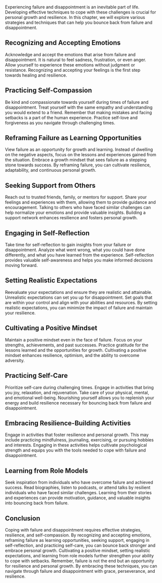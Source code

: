 
Experiencing failure and disappointment is an inevitable part of life. Developing effective techniques to cope with these challenges is crucial for personal growth and resilience. In this chapter, we will explore various strategies and techniques that can help you bounce back from failure and disappointment.

## Recognizing and Accepting Emotions

Acknowledge and accept the emotions that arise from failure and disappointment. It is natural to feel sadness, frustration, or even anger. Allow yourself to experience these emotions without judgment or resistance. Recognizing and accepting your feelings is the first step towards healing and resilience.

## Practicing Self-Compassion

Be kind and compassionate towards yourself during times of failure and disappointment. Treat yourself with the same empathy and understanding you would extend to a friend. Remember that making mistakes and facing setbacks is a part of the human experience. Practice self-love and forgiveness as you navigate through challenging times.

## Reframing Failure as Learning Opportunities

View failure as an opportunity for growth and learning. Instead of dwelling on the negative aspects, focus on the lessons and experiences gained from the situation. Embrace a growth mindset that sees failure as a stepping stone towards success. By reframing failure, you can cultivate resilience, adaptability, and continuous personal growth.

## Seeking Support from Others

Reach out to trusted friends, family, or mentors for support. Share your feelings and experiences with them, allowing them to provide guidance and encouragement. Talking to others who have faced similar challenges can help normalize your emotions and provide valuable insights. Building a support network enhances resilience and fosters personal growth.

## Engaging in Self-Reflection

Take time for self-reflection to gain insights from your failure or disappointment. Analyze what went wrong, what you could have done differently, and what you have learned from the experience. Self-reflection provides valuable self-awareness and helps you make informed decisions moving forward.

## Setting Realistic Expectations

Reevaluate your expectations and ensure they are realistic and attainable. Unrealistic expectations can set you up for disappointment. Set goals that are within your control and align with your abilities and resources. By setting realistic expectations, you can minimize the impact of failure and maintain your resilience.

## Cultivating a Positive Mindset

Maintain a positive mindset even in the face of failure. Focus on your strengths, achievements, and past successes. Practice gratitude for the lessons learned and the opportunities for growth. Cultivating a positive mindset enhances resilience, optimism, and the ability to overcome adversity.

## Practicing Self-Care

Prioritize self-care during challenging times. Engage in activities that bring you joy, relaxation, and rejuvenation. Take care of your physical, mental, and emotional well-being. Nourishing yourself allows you to replenish your energy and build resilience necessary for bouncing back from failure and disappointment.

## Embracing Resilience-Building Activities

Engage in activities that foster resilience and personal growth. This may include practicing mindfulness, journaling, exercising, or pursuing hobbies and interests. Engaging in these activities helps cultivate psychological strength and equips you with the tools needed to cope with failure and disappointment.

## Learning from Role Models

Seek inspiration from individuals who have overcome failure and achieved success. Read biographies, listen to podcasts, or attend talks by resilient individuals who have faced similar challenges. Learning from their stories and experiences can provide motivation, guidance, and valuable insights into bouncing back from failure.

## Conclusion

Coping with failure and disappointment requires effective strategies, resilience, and self-compassion. By recognizing and accepting emotions, reframing failure as learning opportunities, seeking support, engaging in self-reflection, and practicing self-care, you can bounce back stronger and embrace personal growth. Cultivating a positive mindset, setting realistic expectations, and learning from role models further strengthen your ability to cope with setbacks. Remember, failure is not the end but an opportunity for resilience and personal growth. By embracing these techniques, you can navigate through failure and disappointment with grace, perseverance, and resilience.
